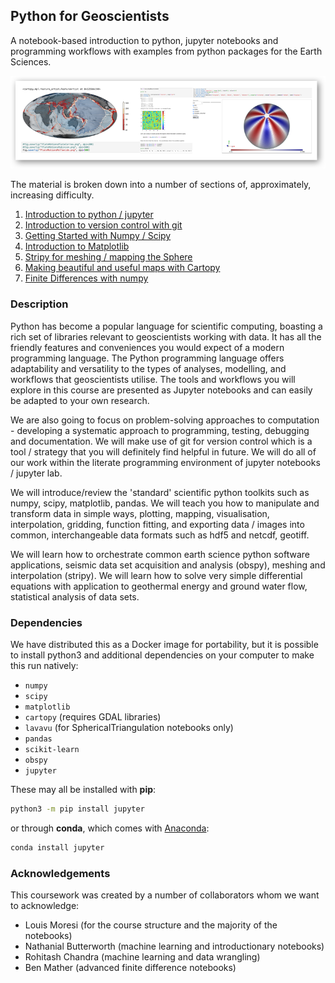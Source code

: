 ## Python for Geoscientists

A notebook-based introduction to python, jupyter notebooks and programming workflows with examples from python packages for the Earth Sciences.


![](CourseContent/Notebooks/Images/ImageForLandingPage.png)

The material is broken down into a number of sections of, approximately, increasing difficulty. 

  1. [Introduction to python / jupyter](CourseContent/Notebooks/Introduction2Python/1-IntroductionToIpython.ipynb)
  1. [Introduction to version control with git](CourseContent/Notebooks/Introduction2VersionControl/1-GettingStartedWithGit.ipynb)
  1. [Getting Started with Numpy / Scipy](CourseContent/Notebooks/Numpy+Scipy/1-IntroductionToNumpy.ipynb)
  1. [Introduction to Matplotlib](CourseContent/Notebooks/Plotting/1-IntroductionToMatplotlib.ipynb)
  1. [Stripy for meshing / mapping the Sphere](CourseContent/Notebooks/SphericalMeshing/SphericalTriangulations/Ex1-Spherical-Triangulations.ipynb)
  1. [Making beautiful and useful maps with Cartopy](CourseContent/Notebooks/Mapping/0-Preliminaries.ipynb)
  1. [Finite Differences with numpy](CourseContent/Notebooks/SolveMathProblems/1-IntroductionToNumericalSolutions.ipynb)
 
 
### Description

Python has become a popular language for scientific computing, boasting a rich set of libraries
relevant to geoscientists working with data. It has all the friendly features and conveniences you
would expect of a modern programming language. The Python programming language offers
adaptability and versatility to the types of analyses, modelling, and workflows that geoscientists
utilise. The tools and workflows you will explore in this course are presented as Jupyter notebooks
and can easily be adapted to your own research.

We are also going to focus on problem-solving approaches to computation - developing a systematic approach to programming, testing, debugging and documentation. We will make use of git for version control which is a tool / strategy that you will definitely find helpful in future. We will do all of our work within the literate programming environment of jupyter notebooks / jupyter lab. 

We will introduce/review the 'standard' scientific python toolkits such as numpy, scipy, matplotlib, pandas. We will teach you how to manipulate and transform data in simple ways, plotting, mapping, visualisation, interpolation, gridding, function fitting, and exporting data / images into common, interchangeable data formats such as hdf5 and netcdf, geotiff.

We will learn how to orchestrate common earth science python software applications, seismic data set acquisition and analysis (obspy), meshing and interpolation (stripy). We will learn how to solve very simple differential equations with application to geothermal energy and ground water flow, statistical analysis of data sets.


### Dependencies

We have distributed this as a Docker image for portability, but it is possible to install python3 and additional dependencies on your computer to make this run natively:

- `numpy`
- `scipy`
- `matplotlib`
- `cartopy` (requires GDAL libraries)
- `lavavu` (for SphericalTriangulation notebooks only)
- `pandas`
- `scikit-learn`
- `obspy`
- `jupyter`

These may all be installed with **pip**:

```sh
python3 -m pip install jupyter
```

or through **conda**, which comes with [Anaconda](https://docs.anaconda.com/anaconda/install/):

```sh
conda install jupyter
```


### Acknowledgements

This coursework was created by a number of collaborators whom we want to acknowledge:

- Louis Moresi (for the course structure and the majority of the notebooks)
- Nathanial Butterworth (machine learning and introductionary notebooks)
- Rohitash Chandra (machine learning and data wrangling)
- Ben Mather (advanced finite difference notebooks)
